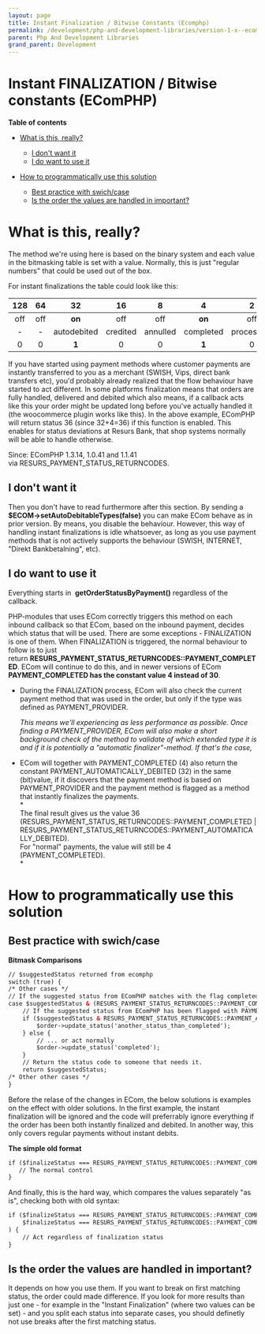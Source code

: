 ```yaml
---
layout: page
title: Instant Finalization / Bitwise Constants (Ecomphp)
permalink: /development/php-and-development-libraries/version-1-x--ecomphp-/ecomphp--debit--credit--annul--aftershopflow-/16056643/
parent: Php And Development Libraries
grand_parent: Development
---
```




# Instant FINALIZATION / Bitwise constants (EComPHP) 

**Table of contents**
- [What is this,
  really?](#InstantFINALIZATION/Bitwiseconstants(EComPHP)-Whatisthis,really?)
  - [I don't want
    it](#InstantFINALIZATION/Bitwiseconstants(EComPHP)-Idon'twantit)
  - [I do want to use
    it](#InstantFINALIZATION/Bitwiseconstants(EComPHP)-Idowanttouseit)

- [How to programmatically use this
  solution](#InstantFINALIZATION/Bitwiseconstants(EComPHP)-Howtoprogrammaticallyusethissolution)
  - [Best practice with
    swich/case](#InstantFINALIZATION/Bitwiseconstants(EComPHP)-Bestpracticewithswich/case)
  - [Is the order the values are handled in
    important?](#InstantFINALIZATION/Bitwiseconstants(EComPHP)-Istheorderthevaluesarehandledinimportant?)

# What is this, really?
The method we're using here is based on the binary system and each value
in the bitmasking table is set with a value. Normally, this is just
"regular numbers" that could be used out of the box.

For instant finalizations the table could look like this:

| 128 | 64  |     32      |    16    |    8     |     4     |     2      |    1    |
|:---:|:---:|:-----------:|:--------:|:--------:|:---------:|:----------:|:-------:|
| off | off |   **on**    |   off    |   off    |  **on**   |    off     |   off   |
| \-  | \-  | autodebited | credited | annulled | completed | processing | pending |
|  0  |  0  |    **1**    |    0     |    0     |   **1**   |     0      |    0    |

If you have started using payment methods where customer payments are
instantly transferred to you as a merchant (SWISH, Vips, direct bank
transfers etc), you'd probably already realized that the flow behaviour
have started to act different. In some platforms finalization means that
orders are fully handled, delivered and debited which also means, if a
callback acts like this your order might be updated long before you've
actually handled it (the woocommerce plugin works like this). In the
above example, EComPHP will return status 36 (since 32+4=36) if this
function is enabled. This enables for status deviations at Resurs Bank,
that shop systems normally will be able to handle otherwise.

Since: EComPHP 1.3.14, 1.0.41 and 1.1.41
via RESURS_PAYMENT_STATUS_RETURNCODES.

## I don't want it
Then you don't have to read furthermore after this section. By sending a
**\$ECOM-\>setAutoDebitableTypes(false)** you can make ECom behave as in
prior version. By means, you disable the behaviour. However, this way of
handling instant finalizations is idle whatsoever, as long as you use
payment methods that is not actively supports the behaviour (SWISH,
INTERNET, "Direkt Bankbetalning", etc).

## I do want to use it
Everything starts in  **getOrderStatusByPayment()** regardless of the
callback.

PHP-modules that uses ECom correctly triggers this method on each
inbound callback so that ECom, based on the inbound payment, decides
which status that will be used. There are some exceptions - FINALIZATION
is one of them. When FINALIZATION is triggered, the normal behaviour to
follow is to just
return **RESURS_PAYMENT_STATUS_RETURNCODES::PAYMENT_COMPLETED**. ECom
will continue to do this, and in newer versions of ECom
**PAYMENT_COMPLETED has the constant value 4 instead of 30**.

- During the FINALIZATION process, ECom will also check the current
  payment method that was used in the order, but only if the type was
  defined as PAYMENT_PROVIDER.  

  *This means we'll experiencing as less performance as possible. Once
  finding a PAYMENT_PROVIDER, ECom will also make a short background
  check of the method to validate of which extended type it is and if it
  is potentially a "automatic finalizer"-method. If that's the case,*

- ECom will together with PAYMENT_COMPLETED (4) also return the constant
  PAYMENT_AUTOMATICALLY_DEBITED (32) in the same (bit)value, if it
  discovers that the payment method is based on PAYMENT_PROVIDER and the
  payment method is flagged as a method that instantly finalizes the
  payments.  
  *  
  The final result gives us the value 36
  (RESURS_PAYMENT_STATUS_RETURNCODES::PAYMENT_COMPLETED \|
  RESURS_PAYMENT_STATUS_RETURNCODES::PAYMENT_AUTOMATICALLY_DEBITED).  
  For "normal" payments, the value will still be 4
  (PAYMENT_COMPLETED).  
  *

# How to programmatically use this solution
## Best practice with swich/case

**Bitmask Comparisons**
```xml
// $suggestedStatus returned from ecomphp
switch (true) {
/* Other cases */
// If the suggested status from EComPHP matches with the flag completed (FINALIZED or fully debited) act from the same condition
case $suggestedStatus & (RESURS_PAYMENT_STATUS_RETURNCODES::PAYMENT_COMPLETED | RESURS_PAYMENT_STATUS_RETURNCODES::PAYMENT_AUTOMATICALLY_DEBITED):
    // If the suggested status from EComPHP has been flagged with PAYMENT_AUTOMATICALLY_DEBITED
    if ($suggestedStatus & RESURS_PAYMENT_STATUS_RETURNCODES::PAYMENT_AUTOMATICALLY_DEBITED) {
        $order->update_status('another_status_than_completed');
    } else {
        // ... or act normally
        $order->update_status('completed');
    }
    // Return the status code to someone that needs it.
    return $suggestedStatus;
/* Other other cases */
}
```
Before the relase of the changes in ECom, the below solutions is
examples on the effect with older solutions. In the first example, the
instant finalization will be ignored and the code will preferrably
ignore everything if the order has been both instantly finalized and
debited. In another way, this only covers regular payments without
instant debits.

**The simple old format**
```xml
if ($finalizeStatus === RESURS_PAYMENT_STATUS_RETURNCODES::PAYMENT_COMPLETED) {
   // The normal control
}
```
And finally, this is the hard way, which compares the values separately
"as is", checking both with old syntax:

```xml
if ($finalizeStatus === RESURS_PAYMENT_STATUS_RETURNCODES::PAYMENT_COMPLETED ||
    $finalizeStatus === RESURS_PAYMENT_STATUS_RETURNCODES::PAYMENT_COMPLETED + RESURS_PAYMENT_STATUS_RETURNCODES::PAYMENT_AUTOMATICALLY_DEBITED
) {
    // Act regardless of finalization status
}
```
## Is the order the values are handled in important?
It depends on how you use them. If you want to break on first matching
status, the order could made difference. If you look for more results
than just one - for example in the "Instant Finalization" (where two
values can be set) - and you split each status into separate cases, you
should definetly not use breaks after the first matching status.

